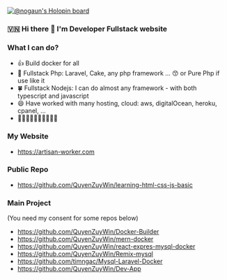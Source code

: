 [![@nogaun's Holopin board](https://holopin.me/nogaun)](https://holopin.io/@nogaun)


### 🇻🇳 Hi there 👋 I'm Developer Fullstack website 

### What I can do?
- 👍 Build docker for all 
- 🥇 Fullstack Php: Laravel, Cake, any php framework ... 😙 or Pure Php if use like it 
- 🍀 Fullstack Nodejs: I can do almost any framework - with both typescript and javascript
- 😄 Have worked with many hosting, cloud: aws, digitalOcean, heroku, cpanel, ...
- 🤪🤪🤪🤪🤪🤪🤪🤪🤪🤪

### My Website

- https://artisan-worker.com

### Public Repo
- https://github.com/QuyenZuyWin/learning-html-css-js-basic

### Main Project
(You need my consent for some repos below)
- https://github.com/QuyenZuyWin/Docker-Builder
- https://github.com/QuyenZuyWin/mern-docker
- https://github.com/QuyenZuyWin/react-expres-mysql-docker
- https://github.com/QuyenZuyWin/Remix-mysql
- https://github.com/timngac/Mysql-Laravel-Docker
- https://github.com/QuyenZuyWin/Dev-App
